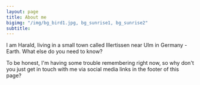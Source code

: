```yaml
---
layout: page
title: About me
bigimg: "/img/bg_bird1.jpg, bg_sunrise1, bg_sunrise2"
subtitle:
---
```


I am Harald, living in a small town called Illertissen near Ulm in Germany - Earth.
What else do you need to know?

To be honest, I'm having some trouble remembering right now, so why don't you just get in touch with me via social media links in the footer of this page?
